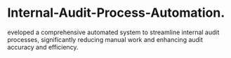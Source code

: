 # Internal-Audit-Process-Automation.
eveloped a comprehensive automated system to streamline internal audit processes, significantly reducing manual work and enhancing audit accuracy and efficiency.
